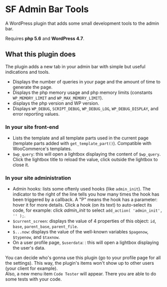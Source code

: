 # SF Admin Bar Tools

A WordPress plugin that adds some small development tools to the admin bar.

Requires **php 5.6** and **WordPress 4.7**.

## What this plugin does

The plugin adds a new tab in your admin bar with simple but useful indications and tools.

* Displays the number of queries in your page and the amount of time to generate the page.
* Displays the php memory usage and php memory limits (constants `WP_MEMORY_LIMIT` and `WP_MAX_MEMORY_LIMIT`).
* displays the php version and WP version.
* Displays `WP_DEBUG`, `SCRIPT_DEBUG`, `WP_DEBUG_LOG`, `WP_DEBUG_DISPLAY`, and error reporting values.

### In your site front-end

* Lists the template and all template parts used in the current page (template parts added with `get_template_part()`). Compatible with WooCommerce's templates.
* `$wp_query`: this will open a lightbox displaying the content of `$wp_query`. Click the lightbox title to reload the value, click outside the lightbox to close it.

### In your site administration

* Admin hooks: lists some oftenly used hooks (like `admin_init`). The indicator to the right of the line tells you how many times the hook has been triggered by a callback. A "P" means the hook has a parameter: hover it for more details. Click a hook (on its text) to auto-select its code, for example: click *admin_init* to select `add_action( 'admin_init', '' );`.
* `$current_screen`: displays the value of 4 properties of this object: `id`, `base`, `parent_base`, `parent_file`.
* `$...now`: displays the value of the well-known variables `$pagenow`, `$typenow`, and `$taxnow`.
* On a user profile page, `$userdata`: : this will open a lightbox displaying the user's data.

You can decide who's gonna use this plugin (go to your profile page for all the settings). This way, the plugin's items won't show up to other users (your client for example).  
Also, a new menu item `Code Tester` will appear. There you are able to do some tests with your code.
